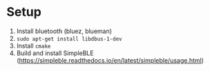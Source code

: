 # Setup
1. Install bluetooth (bluez, blueman)
2. `sudo apt-get install libdbus-1-dev`
3. Install `cmake`
4. Build and install SimpleBLE (https://simpleble.readthedocs.io/en/latest/simpleble/usage.html)
